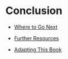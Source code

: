 # Conclusion

* [Where to Go Next](/conclusion/where-to-go-next.md)

* [Further Resources](/conclusion/further-resources.md)

* [Adapting This Book](/conclusion/adapting-this-book.md)
